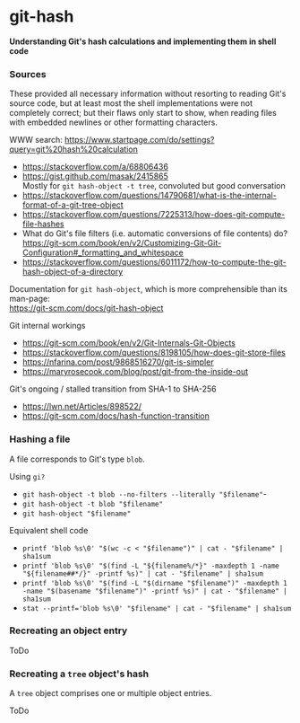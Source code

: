 # git-hash
**Understanding Git's hash calculations and implementing them in shell code**

### Sources
These provided all necessary information without resorting to reading Git's source code, but at least most the shell implementations were not completely correct; but their flaws only start to show, when reading files with embedded newlines or other formatting characters.

WWW search: https://www.startpage.com/do/settings?query=git%20hash%20calculation
- https://stackoverflow.com/a/68806436
- https://gist.github.com/masak/2415865<br />
  Mostly for `git hash-object -t tree`, convoluted but good conversation
- https://stackoverflow.com/questions/14790681/what-is-the-internal-format-of-a-git-tree-object
- https://stackoverflow.com/questions/7225313/how-does-git-compute-file-hashes
- What do Git's file filters (i.e. automatic conversions of file contents) do?<br />
  https://git-scm.com/book/en/v2/Customizing-Git-Git-Configuration#_formatting_and_whitespace
- https://stackoverflow.com/questions/6011172/how-to-compute-the-git-hash-object-of-a-directory

Documentation for `git hash-object`, which is more comprehensible than its man-page:<br />
https://git-scm.com/docs/git-hash-object

Git internal workings
- https://git-scm.com/book/en/v2/Git-Internals-Git-Objects
- https://stackoverflow.com/questions/8198105/how-does-git-store-files
- https://nfarina.com/post/9868516270/git-is-simpler
- https://maryrosecook.com/blog/post/git-from-the-inside-out

Git's ongoing / stalled transition from SHA-1 to SHA-256
- https://lwn.net/Articles/898522/
- https://git-scm.com/docs/hash-function-transition


### Hashing a file

A file corresponds to Git's type `blob`.

Using `gi?`
- `git hash-object -t blob --no-filters --literally "$filename"`- 
- `git hash-object -t blob "$filename"`
- `git hash-object "$filename"`

Equivalent shell code
- `printf 'blob %s\0' "$(wc -c < "$filename")" | cat - "$filename" | sha1sum`
- `printf 'blob %s\0' "$(find -L "${filename%/*}" -maxdepth 1 -name "${filename##*/}" -printf %s)" | cat - "$filename" | sha1sum`
- `printf 'blob %s\0' "$(find -L "$(dirname "$filename")" -maxdepth 1 -name "$(basename "$filename")" -printf %s)" | cat - "$filename" | sha1sum`
- `stat --printf='blob %s\0' "$filename" | cat - "$filename" | sha1sum`

### Recreating an object entry

ToDo

### Recreating a `tree` object's hash

A `tree` object comprises one or multiple object entries.

ToDo

